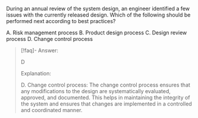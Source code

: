 
During an annual review of the system design, an engineer identified a few issues with the currently released design. Which of the following should be performed next according to best practices? 

A. Risk management process 
B. Product design process 
C. Design review process 
D. Change control process

> [!faq]- Answer: 
> 
> D 
> 
> Explanation: 
> 
> D. Change control process: The change control process ensures that any modifications to the design are systematically evaluated, approved, and documented. This helps in maintaining the integrity of the system and ensures that changes are implemented in a controlled and coordinated manner.
